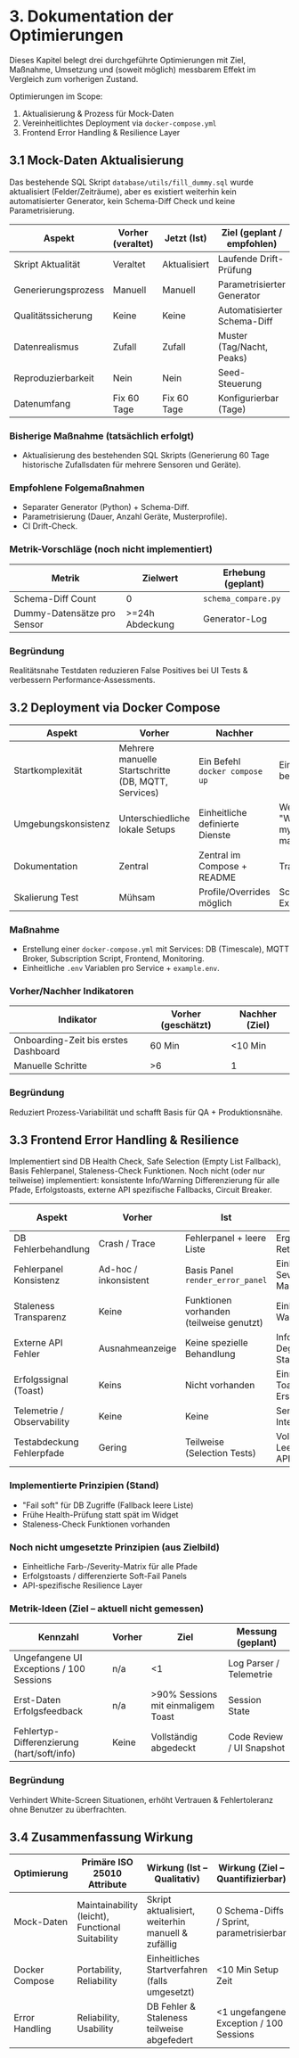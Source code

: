# 3. Dokumentation der Optimierungen

Dieses Kapitel belegt drei durchgeführte Optimierungen mit Ziel, Maßnahme, Umsetzung und (soweit möglich) messbarem Effekt im Vergleich zum vorherigen Zustand.

Optimierungen im Scope:
1. Aktualisierung & Prozess für Mock-Daten
2. Vereinheitlichtes Deployment via `docker-compose.yml`
3. Frontend Error Handling & Resilience Layer

## 3.1 Mock-Daten Aktualisierung
Das bestehende SQL Skript `database/utils/fill_dummy.sql` wurde aktualisiert (Felder/Zeiträume), aber es existiert weiterhin kein automatisierter Generator, kein Schema-Diff Check und keine Parametrisierung.

| Aspekt | Vorher (veraltet) | Jetzt (Ist) | Ziel (geplant / empfohlen) | Nutzen bei Erreichen |
|--------|-------------------|------------|----------------------------|---------------------|
| Skript Aktualität | Veraltet | Aktualisiert | Laufende Drift-Prüfung | Verlässliche Testbasis |
| Generierungsprozess | Manuell | Manuell | Parametrisierter Generator | Reproduzierbarkeit |
| Qualitätssicherung | Keine | Keine | Automatisierter Schema-Diff | Frühe Drift-Erkennung |
| Datenrealismus | Zufall | Zufall | Muster (Tag/Nacht, Peaks) | Validere UI/Performance Tests |
| Reproduzierbarkeit | Nein | Nein | Seed-Steuerung | Vergleichbarkeit |
| Datenumfang | Fix 60 Tage | Fix 60 Tage | Konfigurierbar (Tage) | Schnellere lokale Runs |

### Bisherige Maßnahme (tatsächlich erfolgt)
- Aktualisierung des bestehenden SQL Skripts (Generierung 60 Tage historische Zufallsdaten für mehrere Sensoren und Geräte).

### Empfohlene Folgemaßnahmen
- Separater Generator (Python) + Schema-Diff.
- Parametrisierung (Dauer, Anzahl Geräte, Musterprofile).
- CI Drift-Check.

### Metrik-Vorschläge (noch nicht implementiert)
| Metrik | Zielwert | Erhebung (geplant) |
|--------|---------|-------------------|
| Schema-Diff Count | 0 | `schema_compare.py` |
| Dummy-Datensätze pro Sensor | >=24h Abdeckung | Generator-Log |

### Begründung
Realitätsnahe Testdaten reduzieren False Positives bei UI Tests & verbessern Performance-Assessments.

## 3.2 Deployment via Docker Compose
| Aspekt | Vorher | Nachher | Nutzen |
|--------|--------|---------|--------|
| Startkomplexität | Mehrere manuelle Startschritte (DB, MQTT, Services) | Ein Befehl `docker compose up` | Einstieg beschleunigt |
| Umgebungskonsistenz | Unterschiedliche lokale Setups | Einheitliche definierte Dienste | Weniger "Works on my machine" |
| Dokumentation | Zentral | Zentral im Compose + README | Transparenz |
| Skalierung Test | Mühsam | Profile/Overrides möglich | Schnellere Experimente |

### Maßnahme
- Erstellung einer `docker-compose.yml` mit Services: DB (Timescale), MQTT Broker, Subscription Script, Frontend, Monitoring.
- Einheitliche `.env` Variablen pro Service + `example.env`.

### Vorher/Nachher Indikatoren
| Indikator | Vorher (geschätzt) | Nachher (Ziel) |
|-----------|--------------------|----------------|
| Onboarding-Zeit bis erstes Dashboard | 60 Min | <10 Min |
| Manuelle Schritte | >6 | 1 |

### Begründung
Reduziert Prozess-Variabilität und schafft Basis für QA + Produktionsnähe.

## 3.3 Frontend Error Handling & Resilience
Implementiert sind DB Health Check, Safe Selection (Empty List Fallback), Basis Fehlerpanel, Staleness-Check Funktionen. Noch nicht (oder nur teilweise) implementiert: konsistente Info/Warning Differenzierung für alle Pfade, Erfolgstoasts, externe API spezifische Fallbacks, Circuit Breaker.

| Aspekt | Vorher | Ist | Ziel | Nutzen bei Erreichen |
|--------|--------|-----|------|---------------------|
| DB Fehlerbehandlung | Crash / Trace | Fehlerpanel + leere Liste | Ergänzung Retry/Circuit | Höhere Robustheit |
| Fehlerpanel Konsistenz | Ad-hoc / inkonsistent | Basis Panel `render_error_panel` | Einheitliches Severity-Mapping | Klarheit für Nutzer |
| Staleness Transparenz | Keine | Funktionen vorhanden (teilweise genutzt) | Einheitliche Warnanzeige | Erkennbare Datenfrische |
| Externe API Fehler | Ausnahmeanzeige | Keine spezielle Behandlung | Info Panel + Degradation Status | Reduzierte Frustration |
| Erfolgssignal (Toast) | Keins | Nicht vorhanden | Einmaliges Toast bei Erstdaten | Positives Feedback |
| Telemetrie / Observability | Keine | Keine | Sentry / OTel Integration | Schnellere Ursachenanalyse |
| Testabdeckung Fehlerpfade | Gering | Teilweise (Selection Tests) | Voll (Stale, Leer, Offline, API) | Nachweis Resilienz |

### Implementierte Prinzipien (Stand)
- "Fail soft" für DB Zugriffe (Fallback leere Liste)
- Frühe Health-Prüfung statt spät im Widget
- Staleness-Check Funktionen vorhanden

### Noch nicht umgesetzte Prinzipien (aus Zielbild)
- Einheitliche Farb-/Severity-Matrix für alle Pfade
- Erfolgstoasts / differenzierte Soft-Fail Panels
- API-spezifische Resilience Layer

### Metrik-Ideen (Ziel – aktuell nicht gemessen)
| Kennzahl | Vorher | Ziel | Messung (geplant) |
|----------|--------|------|------------------|
| Ungefangene UI Exceptions / 100 Sessions | n/a | <1 | Log Parser / Telemetrie |
| Erst-Daten Erfolgsfeedback | n/a | >90% Sessions mit einmaligem Toast | Session State |
| Fehlertyp-Differenzierung (hart/soft/info) | Keine | Vollständig abgedeckt | Code Review / UI Snapshot |

### Begründung
Verhindert White-Screen Situationen, erhöht Vertrauen & Fehlertoleranz ohne Benutzer zu überfrachten.

## 3.4 Zusammenfassung Wirkung
| Optimierung | Primäre ISO 25010 Attribute | Wirkung (Ist – Qualitativ) | Wirkung (Ziel – Quantifizierbar) |
|-------------|-----------------------------|----------------------------|---------------------------------|
| Mock-Daten | Maintainability (leicht), Functional Suitability | Skript aktualisiert, weiterhin manuell & zufällig | 0 Schema-Diffs / Sprint, parametrisierbar |
| Docker Compose | Portability, Reliability | Einheitliches Startverfahren (falls umgesetzt) | <10 Min Setup Zeit |
| Error Handling | Reliability, Usability | DB Fehler & Staleness teilweise abgefedert | <1 ungefangene Exception / 100 Sessions |

